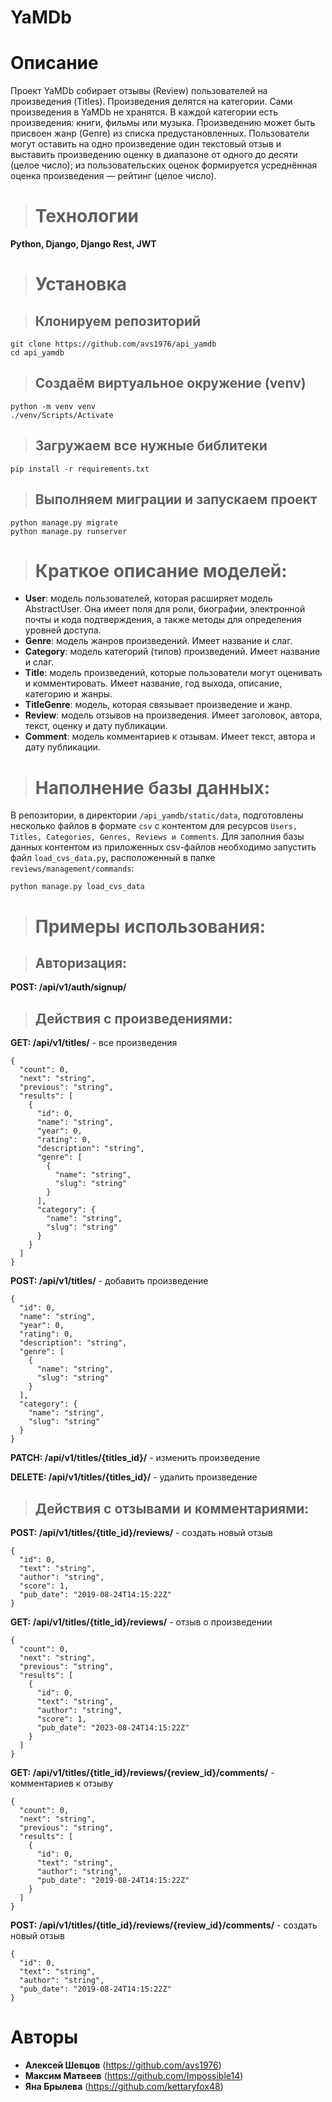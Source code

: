 # YaMDb

# Описание

Проект YaMDb собирает отзывы (Review) пользователей на произведения (Titles). Произведения делятся на категории. Сами произведения в YaMDb не хранятся. В каждой категории есть произведения: книги, фильмы или музыка. Произведению может быть присвоен жанр (Genre) из списка предустановленных. Пользователи могут оставить на одно произведение один текстовый отзыв и выставить произведению оценку в диапазоне от одного до десяти (целое число); из пользовательских оценок формируется усреднённая оценка произведения — рейтинг (целое число).

> # Технологии

**Python, Django, Django Rest, JWT**

> # Установка

> ## Клонируем репозиторий
```
git clone https://github.com/avs1976/api_yamdb
cd api_yamdb
```
> ## Создаём виртуальное окружение (venv)
```
python -m venv venv
./venv/Scripts/Activate
```
> ## Загружаем все нужные библитеки
```
pip install -r requirements.txt
```
> ## Выполняем миграции и запускаем проект
```
python manage.py migrate
python manage.py runserver
```
> # Краткое описание моделей:

* **User**: модель пользователей, которая расширяет модель AbstractUser. Она имеет поля для роли, биографии, электронной почты и кода подтверждения, а также методы для определения уровней доступа.
* **Genre**: модель жанров произведений. Имеет название и слаг.
* **Category**: модель категорий (типов) произведений. Имеет название и слаг.
* **Title**: модель произведений, которые пользователи могут оценивать и комментировать. Имеет название, год выхода, описание, категорию и жанры.
* **TitleGenre**: модель, которая связывает произведение и жанр.
* **Review**: модель отзывов на произведения. Имеет заголовок, автора, текст, оценку и дату публикации.
* **Comment**: модель комментариев к отзывам. Имеет текст, автора и дату публикации.

> # Наполнение базы данных:

В репозитории, в директории ```/api_yamdb/static/data```, подготовлены несколько файлов в формате ```csv``` с контентом для ресурсов ```Users, Titles, Categories, Genres, Reviews и Comments```. 
Для заполния базы данных контентом из приложенных csv-файлов необходимо запустить файл ```load_cvs_data.py```, расположенный в папке ```reviews/management/commands```:
```
python manage.py load_cvs_data
```
> # Примеры использования:

  > ## Авторизация:

**POST: /api/v1/auth/signup/**

  > ## Действия с произведениями:

**GET: /api/v1/titles/** - все произведения

```
{
  "count": 0,
  "next": "string",
  "previous": "string",
  "results": [
    {
      "id": 0,
      "name": "string",
      "year": 0,
      "rating": 0,
      "description": "string",
      "genre": [
        {
          "name": "string",
          "slug": "string"
        }
      ],
      "category": {
        "name": "string",
        "slug": "string"
      }
    }
  ]
}
```

**POST: /api/v1/titles/** - добавить произведение

```
{
  "id": 0,
  "name": "string",
  "year": 0,
  "rating": 0,
  "description": "string",
  "genre": [
    {
      "name": "string",
      "slug": "string"
    }
  ],
  "category": {
    "name": "string",
    "slug": "string"
  }
}
```

**PATCH: /api/v1/titles/{titles_id}/** - изменить произведение

**DELETE: /api/v1/titles/{titles_id}/** - удалить произведение

  > ## Действия с отзывами и комментариями:

**POST: /api/v1/titles/{title_id}/reviews/** - создать новый отзыв

```
{
  "id": 0,
  "text": "string",
  "author": "string",
  "score": 1,
  "pub_date": "2019-08-24T14:15:22Z"
}
```

**GET: /api/v1/titles/{title_id}/reviews/** - отзыв о произведении

```
{
  "count": 0,
  "next": "string",
  "previous": "string",
  "results": [
    {
      "id": 0,
      "text": "string",
      "author": "string",
      "score": 1,
      "pub_date": "2023-08-24T14:15:22Z"
    }
  ]
}
```
**GET: /api/v1/titles/{title_id}/reviews/{review_id}/comments/** - комментариев к отзыву
```
{
  "count": 0,
  "next": "string",
  "previous": "string",
  "results": [
    {
      "id": 0,
      "text": "string",
      "author": "string",
      "pub_date": "2019-08-24T14:15:22Z"
    }
  ]
}
```

**POST: /api/v1/titles/{title_id}/reviews/{review_id}/comments/** - создать новый отзыв
```
{
  "id": 0,
  "text": "string",
  "author": "string",
  "pub_date": "2019-08-24T14:15:22Z"
}
```

# Авторы

* **Алексей Шевцов** (https://github.com/avs1976)
* **Максим Матвеев** (https://github.com/Impossible14)
* **Яна Брылева** (https://github.com/kettaryfox48)